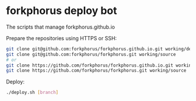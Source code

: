 # forkphorus deploy bot

The scripts that manage forkphorus.github.io

Prepare the repositories using HTTPS or SSH:

```bash
git clone git@github.com:forkphorus/forkphorus.github.io.git working/deploy
git clone git@github.com:forkphorus/forkphorus.git working/source
# or
git clone https://github.com/forkphorus/forkphorus.github.io.git working/deploy
git clone https://github.com/forkphorus/forkphorus.git working/source
```

Deploy:

```bash
./deploy.sh [branch]
```
